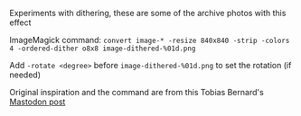 Experiments with dithering, these are some of the archive photos with this effect

ImageMagick command: `convert image-* -resize 840x840 -strip -colors 4 -ordered-dither o8x8 image-dithered-%01d.png`

Add `-rotate <degree>` before `image-dithered-%01d.png` to set the rotation (if needed)

Original inspiration and the command are from this Tobias Bernard's [Mastodon post](https://mstdn.social/@tbernard@mastodon.social/109675668858449961)
